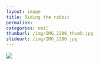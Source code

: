 ```yaml
---
layout: image
title: Riding the rabbit
permalink: 
categories: emil
thumburl: /img/IMG_2286_thumb.jpg
slideurl: /img/IMG_2286.jpg 
---
```

![](/img/IMG_2286.jpg)



